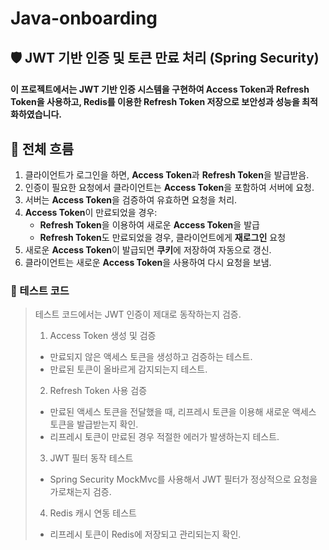 # Java-onboarding
## 🛡️ JWT 기반 인증 및 토큰 만료 처리 (Spring Security)
#### 이 프로젝트에서는 JWT 기반 인증 시스템을 구현하여 Access Token과 Refresh Token을 사용하고, Redis를 이용한 Refresh Token 저장으로 보안성과 성능을 최적화하였습니다.

## 📌 전체 흐름
1. 클라이언트가 로그인을 하면, **Access Token**과 **Refresh Token**을 발급받음.
2. 인증이 필요한 요청에서 클라이언트는 **Access Token**을 포함하여 서버에 요청.
3. 서버는 **Access Token**을 검증하여 유효하면 요청을 처리.
4. **Access Token**이 만료되었을 경우:
    - **Refresh Token**을 이용하여 새로운 **Access Token**을 발급
    - **Refresh Token**도 만료되었을 경우, 클라이언트에게 **재로그인** 요청
5. 새로운 **Access Token**이 발급되면 **쿠키**에 저장하여 자동으로 갱신.
6. 클라이언트는 새로운 **Access Token**을 사용하여 다시 요청을 보냄.

### 🚀 테스트 코드
> 테스트 코드에서는 JWT 인증이 제대로 동작하는지 검증.
> 1. Access Token 생성 및 검증
> * 만료되지 않은 액세스 토큰을 생성하고 검증하는 테스트.
> * 만료된 토큰이 올바르게 감지되는지 테스트.
> 2. Refresh Token 사용 검증
> * 만료된 액세스 토큰을 전달했을 때, 리프레시 토큰을 이용해 새로운 액세스 토큰을 발급받는지 확인.
> * 리프레시 토큰이 만료된 경우 적절한 에러가 발생하는지 테스트.
> 3. JWT 필터 동작 테스트
> * Spring Security MockMvc를 사용해서 JWT 필터가 정상적으로 요청을 가로채는지 검증.
> 4. Redis 캐시 연동 테스트
> * 리프레시 토큰이 Redis에 저장되고 관리되는지 확인.

